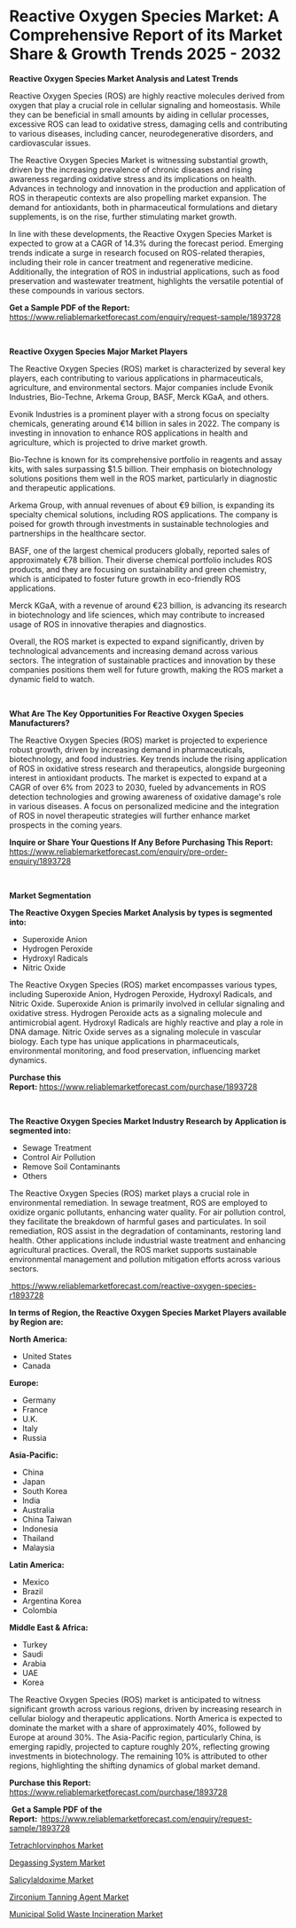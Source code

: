 <p><h1>Reactive Oxygen Species Market: A Comprehensive Report of its Market Share & Growth Trends 2025 - 2032</h1></p><p><strong>Reactive Oxygen Species Market Analysis and Latest Trends</strong></p>
<p><p>Reactive Oxygen Species (ROS) are highly reactive molecules derived from oxygen that play a crucial role in cellular signaling and homeostasis. While they can be beneficial in small amounts by aiding in cellular processes, excessive ROS can lead to oxidative stress, damaging cells and contributing to various diseases, including cancer, neurodegenerative disorders, and cardiovascular issues.</p><p>The Reactive Oxygen Species Market is witnessing substantial growth, driven by the increasing prevalence of chronic diseases and rising awareness regarding oxidative stress and its implications on health. Advances in technology and innovation in the production and application of ROS in therapeutic contexts are also propelling market expansion. The demand for antioxidants, both in pharmaceutical formulations and dietary supplements, is on the rise, further stimulating market growth.</p><p>In line with these developments, the Reactive Oxygen Species Market is expected to grow at a CAGR of 14.3% during the forecast period. Emerging trends indicate a surge in research focused on ROS-related therapies, including their role in cancer treatment and regenerative medicine. Additionally, the integration of ROS in industrial applications, such as food preservation and wastewater treatment, highlights the versatile potential of these compounds in various sectors.</p></p>
<p><strong>Get a Sample PDF of the Report:&nbsp;</strong> <a href="https://www.reliablemarketforecast.com/enquiry/request-sample/1893728?utm_campaign=2015&utm_medium=2&utm_source=Github&utm_content=ia&utm_term=31012025&utm_id=reactive-oxygen-species">https://www.reliablemarketforecast.com/enquiry/request-sample/1893728</a></p>
<p>&nbsp;</p>
<p><strong>Reactive Oxygen Species Major Market Players</strong></p>
<p><p>The Reactive Oxygen Species (ROS) market is characterized by several key players, each contributing to various applications in pharmaceuticals, agriculture, and environmental sectors. Major companies include Evonik Industries, Bio-Techne, Arkema Group, BASF, Merck KGaA, and others.</p><p>Evonik Industries is a prominent player with a strong focus on specialty chemicals, generating around €14 billion in sales in 2022. The company is investing in innovation to enhance ROS applications in health and agriculture, which is projected to drive market growth.</p><p>Bio-Techne is known for its comprehensive portfolio in reagents and assay kits, with sales surpassing $1.5 billion. Their emphasis on biotechnology solutions positions them well in the ROS market, particularly in diagnostic and therapeutic applications.</p><p>Arkema Group, with annual revenues of about €9 billion, is expanding its specialty chemical solutions, including ROS applications. The company is poised for growth through investments in sustainable technologies and partnerships in the healthcare sector.</p><p>BASF, one of the largest chemical producers globally, reported sales of approximately €78 billion. Their diverse chemical portfolio includes ROS products, and they are focusing on sustainability and green chemistry, which is anticipated to foster future growth in eco-friendly ROS applications.</p><p>Merck KGaA, with a revenue of around €23 billion, is advancing its research in biotechnology and life sciences, which may contribute to increased usage of ROS in innovative therapies and diagnostics.</p><p>Overall, the ROS market is expected to expand significantly, driven by technological advancements and increasing demand across various sectors. The integration of sustainable practices and innovation by these companies positions them well for future growth, making the ROS market a dynamic field to watch.</p></p>
<p>&nbsp;</p>
<p><strong>What Are The Key Opportunities For Reactive Oxygen Species Manufacturers?</strong></p>
<p><p>The Reactive Oxygen Species (ROS) market is projected to experience robust growth, driven by increasing demand in pharmaceuticals, biotechnology, and food industries. Key trends include the rising application of ROS in oxidative stress research and therapeutics, alongside burgeoning interest in antioxidant products. The market is expected to expand at a CAGR of over 6% from 2023 to 2030, fueled by advancements in ROS detection technologies and growing awareness of oxidative damage's role in various diseases. A focus on personalized medicine and the integration of ROS in novel therapeutic strategies will further enhance market prospects in the coming years.</p></p>
<p><strong>Inquire or Share Your Questions If Any Before Purchasing This Report:</strong> <a href="https://www.reliablemarketforecast.com/enquiry/pre-order-enquiry/1893728?utm_campaign=2015&utm_medium=2&utm_source=Github&utm_content=ia&utm_term=31012025&utm_id=reactive-oxygen-species">https://www.reliablemarketforecast.com/enquiry/pre-order-enquiry/1893728</a></p>
<p>&nbsp;</p>
<p><strong>Market Segmentation</strong></p>
<p><strong>The Reactive Oxygen Species Market Analysis by types is segmented into:</strong></p>
<p><ul><li>Superoxide Anion</li><li>Hydrogen Peroxide</li><li>Hydroxyl Radicals</li><li>Nitric Oxide</li></ul></p>
<p><p>The Reactive Oxygen Species (ROS) market encompasses various types, including Superoxide Anion, Hydrogen Peroxide, Hydroxyl Radicals, and Nitric Oxide. Superoxide Anion is primarily involved in cellular signaling and oxidative stress. Hydrogen Peroxide acts as a signaling molecule and antimicrobial agent. Hydroxyl Radicals are highly reactive and play a role in DNA damage. Nitric Oxide serves as a signaling molecule in vascular biology. Each type has unique applications in pharmaceuticals, environmental monitoring, and food preservation, influencing market dynamics.</p></p>
<p><strong>Purchase this Report:&nbsp;</strong><a href="https://www.reliablemarketforecast.com/purchase/1893728?utm_campaign=2015&utm_medium=2&utm_source=Github&utm_content=ia&utm_term=31012025&utm_id=reactive-oxygen-species">https://www.reliablemarketforecast.com/purchase/1893728</a></p>
<p>&nbsp;</p>
<p><strong>The Reactive Oxygen Species Market Industry Research by Application is segmented into:</strong></p>
<p><ul><li>Sewage Treatment</li><li>Control Air Pollution</li><li>Remove Soil Contaminants</li><li>Others</li></ul></p>
<p><p>The Reactive Oxygen Species (ROS) market plays a crucial role in environmental remediation. In sewage treatment, ROS are employed to oxidize organic pollutants, enhancing water quality. For air pollution control, they facilitate the breakdown of harmful gases and particulates. In soil remediation, ROS assist in the degradation of contaminants, restoring land health. Other applications include industrial waste treatment and enhancing agricultural practices. Overall, the ROS market supports sustainable environmental management and pollution mitigation efforts across various sectors.</p></p>
<p><a href="https://www.reliablemarketforecast.com/reactive-oxygen-species-r1893728?utm_campaign=2015&utm_medium=2&utm_source=Github&utm_content=ia&utm_term=31012025&utm_id=reactive-oxygen-species">&nbsp;https://www.reliablemarketforecast.com/reactive-oxygen-species-r1893728</a></p>
<p><strong>In terms of Region, the Reactive Oxygen Species Market Players available by Region are:</strong></p>
<p>
    <p> <strong> North America: </strong>
        <ul>
            <li>United States</li>
            <li>Canada</li>
        </ul>
        </p> 
    <p> <strong> Europe: </strong>
        <ul>
            <li>Germany</li>
            <li>France</li>
            <li>U.K.</li>
            <li>Italy</li>
            <li>Russia</li>
        </ul>
        </p> 
    <p> <strong> Asia-Pacific: </strong>
        <ul>
            <li>China</li>
            <li>Japan</li>
            <li>South Korea</li>
            <li>India</li>
            <li>Australia</li>
            <li>China Taiwan</li>
            <li>Indonesia</li>
            <li>Thailand</li>
            <li>Malaysia</li>
        </ul>
        </p> 
    <p> <strong> Latin America: </strong>
        <ul>
            <li>Mexico</li>
            <li>Brazil</li>
            <li>Argentina Korea</li>
            <li>Colombia</li>
        </ul>
        </p> 
    <p> <strong> Middle East & Africa: </strong>
        <ul>
            <li>Turkey</li>
            <li>Saudi</li>
            <li>Arabia</li>
            <li>UAE</li>
            <li>Korea</li>
        </ul>
    </p>
    </p>
<p><p>The Reactive Oxygen Species (ROS) market is anticipated to witness significant growth across various regions, driven by increasing research in cellular biology and therapeutic applications. North America is expected to dominate the market with a share of approximately 40%, followed by Europe at around 30%. The Asia-Pacific region, particularly China, is emerging rapidly, projected to capture roughly 20%, reflecting growing investments in biotechnology. The remaining 10% is attributed to other regions, highlighting the shifting dynamics of global market demand.</p></p>
<p><strong>Purchase this Report: </strong><a href="https://www.reliablemarketforecast.com/purchase/1893728?utm_campaign=2015&utm_medium=2&utm_source=Github&utm_content=ia&utm_term=31012025&utm_id=reactive-oxygen-species">https://www.reliablemarketforecast.com/purchase/1893728</a></p>
<p>&nbsp;<strong>Get a Sample PDF of the Report:&nbsp;&nbsp;</strong><a href="https://www.reliablemarketforecast.com/enquiry/request-sample/1893728?utm_campaign=2015&utm_medium=2&utm_source=Github&utm_content=ia&utm_term=31012025&utm_id=reactive-oxygen-species">https://www.reliablemarketforecast.com/enquiry/request-sample/1893728</a></p>
<p><strong></strong></p>
<p><p><a href="https://github.com/elizabethdagraca/Market-Research-Report-List-5/blob/main/tetrachlorvinphos-market.md?utm_campaign=2015&utm_medium=2&utm_source=Github&utm_content=ia&utm_term=31012025&utm_id=reactive-oxygen-species">Tetrachlorvinphos Market</a></p><p><a href="https://www.linkedin.com/pulse/strategic-insights-global-degassing-system-market-trends-2025-9l5mf?utm_campaign=2015&utm_medium=2&utm_source=Github&utm_content=ia&utm_term=31012025&utm_id=reactive-oxygen-species">Degassing System Market</a></p><p><a href="https://github.com/santosh758595/Market-Research-Report-List-7/blob/main/salicylaldoxime-market.md?utm_campaign=2015&utm_medium=2&utm_source=Github&utm_content=ia&utm_term=31012025&utm_id=reactive-oxygen-species">Salicylaldoxime Market</a></p><p><a href="https://www.linkedin.com/pulse/key-trends-fueling-zirconium-tanning-agent-market-growth-sp7vf?utm_campaign=2015&utm_medium=2&utm_source=Github&utm_content=ia&utm_term=31012025&utm_id=reactive-oxygen-species">Zirconium Tanning Agent Market</a></p><p><a href="https://www.linkedin.com/pulse/municipal-solid-waste-incineration-market-analysis-future-growth-bm5zf?utm_campaign=2015&utm_medium=2&utm_source=Github&utm_content=ia&utm_term=31012025&utm_id=reactive-oxygen-species">Municipal Solid Waste Incineration Market</a></p></p>